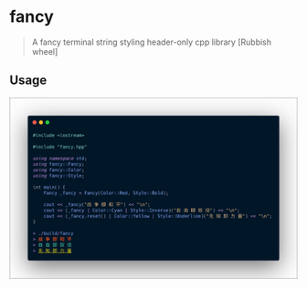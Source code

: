 # fancy

> A fancy terminal string styling header-only cpp library [Rubbish wheel]


## Usage

<img src="./media/usage.jpg" alt="preview">
